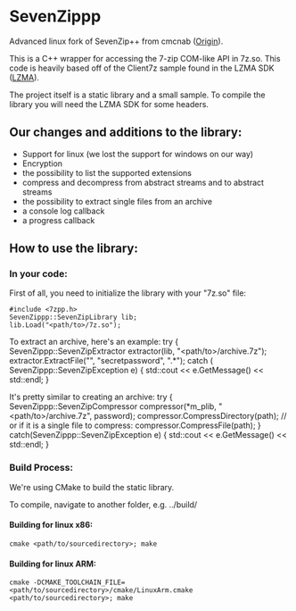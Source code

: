 # SevenZippp
Advanced linux fork of SevenZip++ from cmcnab ([Origin](https://bitbucket.org/cmcnab/sevenzip/ "origin")).

This is a C++ wrapper for accessing the 7-zip COM-like API in 7z.so. This code is heavily based off of the Client7z sample found in the LZMA SDK ([LZMA](http://www.7-zip.org/sdk.html "LZMA")).

The project itself is a static library and a small sample. To compile the library you will need the LZMA SDK for some headers.

## Our changes and additions to the library:

* Support for linux (we lost the support for windows on our way)
* Encryption
* the possibility to list the supported extensions
* compress and decompress from abstract streams and to abstract streams
* the possibility to extract single files from an archive
* a console log callback
* a progress callback

## How to use the library:

### In your code:

First of all, you need to initialize the library with your "7z.so" file:

    #include <7zpp.h>
    SevenZippp::SevenZipLibrary lib;
    lib.Load("<path/to>/7z.so");
    
To extract an archive, here's an example:
    try {
        SevenZippp::SevenZipExtractor extractor(lib, "<path/to>/archive.7z");
        extractor.ExtractFile("<foldername>", "secretpassword", ".*");
    catch ( SevenZippp::SevenZipException e) {
        std::cout << e.GetMessage() << std::endl;
    }

It's pretty similar to creating an archive:
    try {
        SevenZippp::SevenZipCompressor compressor(*m_plib, "<path/to>/archive.7z", password);
        compressor.CompressDirectory(path);
        // or if it is a single file to compress:
        compressor.CompressFile(path);
    } catch(SevenZippp::SevenZipException e) {
        std::cout << e.GetMessage() << std::endl;
    }
### Build Process:

We're using CMake to build the static library.

To compile, navigate to another folder, e.g. ../build/

#### Building for linux x86:

`cmake <path/to/sourcedirectory>; make`

#### Building for linux ARM:

`cmake -DCMAKE_TOOLCHAIN_FILE=<path/to/sourcedirectory>/cmake/LinuxArm.cmake <path/to/sourcedirectory>; make`

